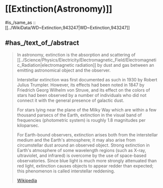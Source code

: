 
# [[Extinction(Astronomy)]] 

#is_/same_as :: [[../WikiData/WD~Extinction,943247|WD~Extinction,943247]] 

## #has_/text_of_/abstract 

> In astronomy, extinction is the absorption and scattering of [[../Science/Physics/Electricity/Electromagnetic_Field/Electromagnetic_Radiation|electromagnetic radiation]] by dust and gas 
> between an emitting astronomical object and the observer. 
> 
> Interstellar extinction was first documented as such in 1930 by Robert Julius Trumpler. 
> However, its effects had been noted in 1847 by Friedrich Georg Wilhelm von Struve, 
> and its effect on the colors of stars had been observed by a number of individuals 
> who did not connect it with the general presence of galactic dust. 
> 
> For stars lying near the plane of the Milky Way which are within a few thousand parsecs of the Earth, extinction in the visual band of frequencies (photometric system) is roughly 1.8 magnitudes per kiloparsec.
>
> For Earth-bound observers, extinction arises both from the interstellar medium and the Earth's atmosphere; it may also arise from circumstellar dust around an observed object. Strong extinction in Earth's atmosphere of some wavelength regions (such as X-ray, ultraviolet, and infrared) is overcome by the use of space-based observatories. Since blue light is much more strongly attenuated than red light, extinction causes objects to appear redder than expected; this phenomenon is called interstellar reddening.
>
> [Wikipedia](https://en.wikipedia.org/wiki/Extinction%20(astronomy)) 




